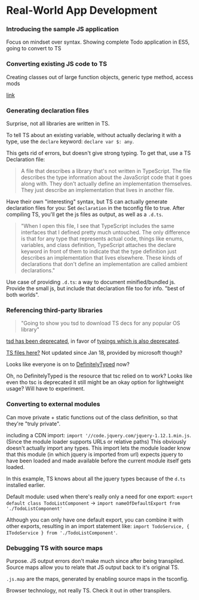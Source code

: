 # Real-World App Development

### Introducing the sample JS application

Focus on mindset over syntax. Showing complete Todo application in ES5, going
to convert to TS

### Converting existing JS code to TS

Creating classes out of large function objects, generic type method, access mods

[link](https://www.linkedin.com/learning/typescript-essential-training/converting-existing-javascript-code-to-typescript?u=42459020)


### Generating declaration files

Surprise, not all libraries are written in TS.

To tell TS about an existing variable, without actually declaring it with a type,
use the `declare` keyword: `declare var $: any`.

This gets rid of errors, but doesn't give strong typing. To get that, use a 
TS Declaration file:

> A file that describes a library that's not written in TypeScript. The file describes the type information about the JavaScript code that it goes along with. They don't actually define an implementation themselves. They just describe an implementation that lives in another file. 

Have their own "interesting" syntax, but TS can actually generate declaration
files for you: Set `declaration` in the tsconfig file to true. After compiling
TS, you'll get the js files as output, as well as a `.d.ts`.

> "When I open this file, I see that TypeScript includes the same interfaces that I defined pretty much untouched. The only difference is that for any type that represents actual code, things like enums, variables, and class definition, TypeScript attaches the declare keyword in front of them to indicate that the type definition just describes an implementation that lives elsewhere. These kinds of declarations that don't define an implementation are called ambient declarations."

Use case of providing `.d.ts`: a way to document minified/bundled js. Provide
the small js, but include that declaration file too for info. "best of both worlds".

### Referencing third-party libraries

>"Going to show you tsd to download TS decs for any popular OS library"

[tsd has been deprecated](https://github.com/DefinitelyTyped/tsd/issues/269),
in favor of [typings which is also deprecated](https://github.com/typings/typings/issues).

[TS files here?](https://github.com/Microsoft/TypeSearch) Not updated since Jan 18, provided by microsoft though?

Looks like everyone is on to [DefinitelyTyped](http://definitelytyped.org/) now?

Oh, no DefinitelyTyped is the resource that tsc relied on to work? 
Looks like even tho tsc is deprecated it still might be an okay option for 
lightweight usage? Will have to experiment.

### Converting to external modules

Can move private + static functions out of the class definition, so that they're
"truly private".

including a CDN import: `import '//code.jquery.com/jquery-1.12.1.min.js`.
(Since the module loader supports URLs or relative paths)
This obviously doesn't actually import any types. This import lets the module 
loader know that this module (in which jquery is imported from url) expects 
jquery to have been loaded and made available before the current module itself 
gets loaded.

In this example, TS knows about all the jquery types because of the `d.ts` 
installed earlier.

Default module: used when there's really only a need for one export:
`export default class TodoListComponent` -> `import nameOfDefaultExport from './TodoListComponent'`

Although you can only have one default export, you can combine it with other 
exports, resulting in an import statement like: `import TodoService, { ITodoService } from './TodoListComponent'`.

### Debugging TS with source maps

Purpose. JS output errors don't make much since after being transpiled. Source
maps allow you to relate that JS output back to it's original TS.

`.js.map` are the maps, generated by enabling source maps in the tsconfig.

Browser technology, not really TS. Check it out in other transpilers.